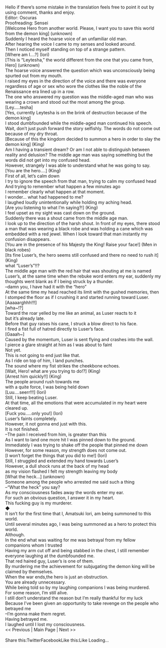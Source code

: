 <br/>
Hello if there’s some mistake in the translation feels free to point it out by using comment, thanks and enjoy.<br/>
Editor: Oscuras<br/>
Proofreading: Sensei<br/>
[Welcome Hero from another world. Please, I want you to save this world from the demon king] (unknown)<br/>
Suddenly I heard the hoarse voice of an unfamiliar old man.<br/>
After hearing the voice I came to my senses and looked around.<br/>
Then I noticed myself standing on top of a strange pattern.<br/>
[Where am I….?] (Iori)<br/>
[This is “Leytesha,” the world different from the one that you came from, Hero] (unknown)<br/>
The hoarse voice answered the question which was unconsciously being spurted out from my mouth.<br/>
I raised my eyes in the direction of the voice and there was everyone regardless of age or sex who wore the clothes like the noble of the Renaissance era lined up in a row.<br/>
The one who answered my question was the middle-aged man who was wearing a crown and stood out the most among the group.<br/>
[Ley…..tesha]<br/>
[Yes, currently Leytesha is on the brink of destruction because of the demon king]<br/>
I stood dumbfounded while the middle-aged man continued his speech.<br/>
Wait, don’t just push forward the story selfishly. The words do not come out because of my dry throat.<br/>
[Because of this the kingdom decided to summon a hero in order to slay the demon king] (King)<br/>
Am I having a transient dream? Or am I not able to distinguish between reality and delusion? The middle age man was saying something but the words did not get into my confused head.<br/>
However, strangely I was able to understand what he was going to say.<br/>
[You are the hero….] (King)<br/>
First of all, let’s calm down<br/>
I try to ignore the speech from that man, trying to calm my confused head<br/>
And trying to remember what happen a few minutes ago<br/>
I remember clearly what happen at that moment.<br/>
I wonder… what had happened to me?<br/>
I laughed loudly unintentionally while holding my aching head.<br/>
[Are you listening to what I’m saying?!] (King)<br/>
I feel upset as my sight was cast down on the ground.<br/>
Suddenly there was a shout came from the middle age man.<br/>
I look up to the direction of the harsh shout. In front of my eyes, there stood a man that was wearing a black robe and was holding a cane which was embedded with a red jewel. When I look toward that man instantly my confusion disappears.<br/>
[You are in the presence of his Majesty the King! Raise your face!] (Men in black robes)<br/>
[Its fine Luser’s, the hero seems still confused and there no need to rush it] (King)<br/>
what “Luser’s”!!?<br/>
The middle age man with the red hair that was shouting at me is named Luser’s, at the same time when the rebuke word enters my ear, suddenly my thoughts went blank as if I being struck by a thunder.<br/>
–damn you, I have had it with the “hero”<br/>
At the same time my head reached its limit with the gushed memories, then I stomped the floor as if I crushing it and started running toward Luser.<br/>
[Aaaaarghhh!!!]<br/>
[wha~!?]<br/>
Toward the roar yelled by me like an animal, as Luser reacts to it<br/>
but it’s already late.<br/>
Before that guy raises his cane, I struck a blow direct to his face.<br/>
I fired a fist full of hatred directly to Luser’s face.<br/>
[Gaaah~]<br/>
Caused by the momentum, Luser is sent flying and crashes into the wall.<br/>
I pierce a glare straight at him as I was about to faint<br/>
Not yet.<br/>
This is not going to end just like that.<br/>
As I ride on top of him, I land punches.<br/>
The sound where my fist strikes the cheekbone echoes.<br/>
[Wait, Hero! what are you trying to do!?] (King)<br/>
[Arrest him quickly!!] (King)<br/>
The people around rush towards me<br/>
with a quite force, I was being held down<br/>
[Luu….seerr!!!] (Iori)<br/>
Still, I keep beating Luser.<br/>
At that time, all the emotions that were accumulated in my heart were cleared up.<br/>
[Fuck you…..only you!] (Iori)<br/>
Luser’s faints completely.<br/>
However, it not gonna end just with this.<br/>
It is not finished.<br/>
–The pain I received from him, is greater than this<br/>
As I want to land one more hit I was pinned down to the ground.<br/>
Immediately I was trying to shake off the people that pinned me down<br/>
However, for some reason, my strength does not come out.<br/>
[I won’t forget the things that you did to me!] (Iori)<br/>
Still, I struggled and extended my hand towards Luser’s<br/>
However, a dull shock runs at the back of my head<br/>
as my vision flashed I felt my strength leaving my body<br/>
[What the heck…] (unknown)<br/>
Someone among the people who arrested me said such a thing<br/>
–“What the heck” you say?<br/>
As my consciousness fades away the words enter my ear.<br/>
For such an obvious question, I answer it in my heart.<br/>
This fucking guy is my murderer.<br/>
◆<br/>
It isn’t for the first time that I, Amatsuki Iori, am being summoned to this world.<br/>
Until several minutes ago, I was being summoned as a hero to protect this world.<br/>
Although.<br/>
In the end what was waiting for me was betrayal from my fellow companions whom I trusted<br/>
Having my arm cut off and being stabbed in the chest, I still remember everyone laughing at the dumbfounded me.<br/>
That red haired guy, Luser’s is one of them.<br/>
By murdering me the achievement for subjugating the demon king will be claimed by themselves.<br/>
When the war ends,the hero is just an obstruction.<br/>
You are already unnecessary.<br/>
While being told so by my laughing companions I was being murdered.<br/>
For some reason, I’m still alive.<br/>
I still don’t understand the reason but I’m really thankful for my luck<br/>
Because I’ve been given an opportunity to take revenge on the people who betrayed me<br/>
–I’m gonna make them regret.<br/>
Having betrayed me.<br/>
I laughed until I lost my consciousness.<br/>
<< Previous | Main Page | Next >><br/>
 <br/>
Share this:TwitterFacebookLike this:Like Loading... 